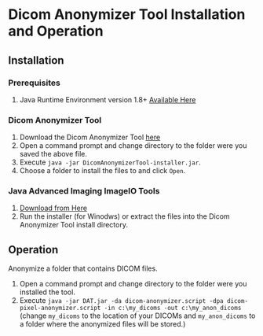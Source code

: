 # Dicom Anonymizer Tool Installation and Operation

## Installation

### Prerequisites

1. Java Runtime Environment version 1.8+ [Available Here](https://java.com)

### Dicom Anonymizer Tool

1. Download the Dicom Anonymizer Tool [here](http://mirc.rsna.org/download/DicomAnonymizerTool-installer.jar)
2. Open a command prompt and change directory to the folder were you saved the above file.
3. Execute `java -jar DicomAnonymizerTool-installer.jar`.
4. Choose a folder to install the files to and click `Open`.

### Java Advanced Imaging ImageIO Tools

1. [Download from Here](https://mircwiki.rsna.org/index.php?title=Java_Advanced_Imaging_ImageIO_Tools)
2. Run the installer (for Winodws) or extract the files into the Dicom Anonymizer Tool install directory.

## Operation

Anonymize a folder that contains DICOM files.

1. Open a command prompt and change directory to the folder were you installed the tool.
2. Execute `java -jar DAT.jar -da dicom-anonymizer.script -dpa dicom-pixel-anonymizer.script -in c:\my_dicoms -out c:\my_anon_dicoms` (change `my_dicoms` to the location of your DICOMs and `my_anon_dicoms` to a folder where the anonymized files will be stored.)